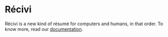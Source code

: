 # Récivi

Récivi is a new kind of résumé for computers and humans, in that order. To know
more, read our [documentation](https://recivi.pages.dev).
